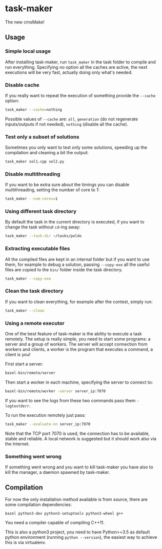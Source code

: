 # task-maker

The new cmsMake!

## Usage

### Simple local usage
After installing task-maker, run `task_maker` in the task folder to compile
and run everything. Specifying no option all the caches are active, the next
executions will be very fast, actually doing only what's needed.

### Disable cache
If you really want to repeat the execution of something provide the `--cache`
option:
```bash
task_maker --cache=nothing
```

Possible values of `--cache` are: `all`, `generation` (do not regenerate
inputs/outputs if not needed), `nothing` (disable all the cache).

### Test only a subset of solutions
Sometimes you only want to test only some solutions, speeding up the
compilation and cleaning a bit the output:
```bash
task_maker sol1.cpp sol2.py
```

### Disable multithreading
If you want to be extra sure about the timings you can disable multithreading,
setting the number of core to 1:
```bash
task_maker --num-cores=1
```

### Using different task directory
By default the task in the current directory is executed, if you want to change
the task without `cd`-ing away:
```bash
task_maker --task-dir ~/tasks/poldo
```

### Extracting executable files
All the compiled files are kept in an internal folder but if you want to
use them, for example to debug a solution, passing `--copy-exe` all the
useful files are copied to the `bin/` folder inside the task directory.
```bash
task_maker --copy-exe
```

### Clean the task directory
If you want to clean everything, for example after the contest, simply run:
```bash
task_maker --clean
```

### Using a remote executor
One of the best feature of task-maker is the ability to execute a task remotely.
The setup is really simple, you need to start some programs: a server and
a group of workers. The server will accept connection from workers and clients,
a worker is the program that executes a command, a client is you!

First start a server:
```bash
bazel-bin/remote/server
```

Then start a worker in each machine, specifying the server to connect to:
```bash
bazel-bin/remote/worker -server server_ip:7070
```

If you want to see the logs from these two commands pass them `-logtostderr`.

To run the execution remotely just pass:
```bash
task_maker --evaluate-on server_ip:7070
```

Note that the TCP port 7070 is used, the connection has to be available,
stable and reliable. A local network is suggested but it should work also
via the Internet.

### Something went wrong
If something went wrong and you want to kill task-maker you have also to kill
the manager, a daemon spawned by task-maker.


## Compilation
For now the only installation method available is from source, there are some
compilation dependencies:
```
bazel python3-dev python3-setuptools python3-wheel g++
```

You need a compiler capable of compiling C++11.

This is also a python3 project, you need to have Python>=3.5 as default python
environment (running `python --version`), the easiest way to achieve this is
via virtualenv.
